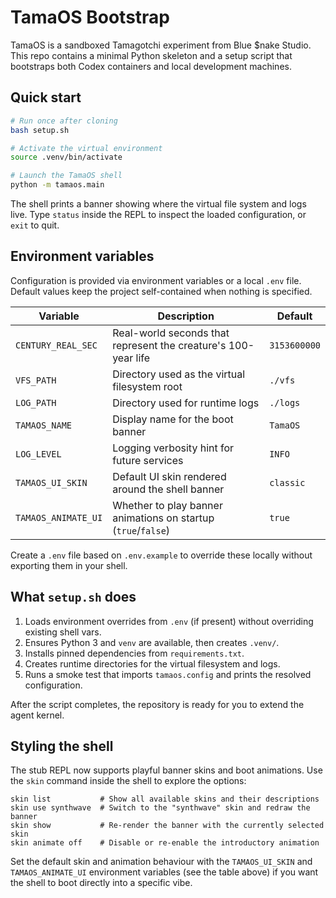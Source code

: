 # TamaOS Bootstrap

TamaOS is a sandboxed Tamagotchi experiment from Blue $nake Studio. This repo contains a
minimal Python skeleton and a setup script that bootstraps both Codex containers and local
development machines.

## Quick start

```bash
# Run once after cloning
bash setup.sh

# Activate the virtual environment
source .venv/bin/activate

# Launch the TamaOS shell
python -m tamaos.main
```

The shell prints a banner showing where the virtual file system and logs live. Type
`status` inside the REPL to inspect the loaded configuration, or `exit` to quit.

## Environment variables

Configuration is provided via environment variables or a local `.env` file. Default
values keep the project self-contained when nothing is specified.

| Variable            | Description                                                    | Default         |
| ------------------- | -------------------------------------------------------------- | --------------- |
| `CENTURY_REAL_SEC`  | Real-world seconds that represent the creature's 100-year life | `3153600000`    |
| `VFS_PATH`          | Directory used as the virtual filesystem root                  | `./vfs`         |
| `LOG_PATH`          | Directory used for runtime logs                                | `./logs`        |
| `TAMAOS_NAME`       | Display name for the boot banner                               | `TamaOS`        |
| `LOG_LEVEL`         | Logging verbosity hint for future services                     | `INFO`          |
| `TAMAOS_UI_SKIN`    | Default UI skin rendered around the shell banner                | `classic`       |
| `TAMAOS_ANIMATE_UI` | Whether to play banner animations on startup (`true`/`false`)   | `true`          |

Create a `.env` file based on `.env.example` to override these locally without exporting
them in your shell.

## What `setup.sh` does

1. Loads environment overrides from `.env` (if present) without overriding existing shell vars.
2. Ensures Python 3 and `venv` are available, then creates `.venv/`.
3. Installs pinned dependencies from `requirements.txt`.
4. Creates runtime directories for the virtual filesystem and logs.
5. Runs a smoke test that imports `tamaos.config` and prints the resolved configuration.

After the script completes, the repository is ready for you to extend the agent kernel.

## Styling the shell

The stub REPL now supports playful banner skins and boot animations. Use the `skin`
command inside the shell to explore the options:

```text
skin list           # Show all available skins and their descriptions
skin use synthwave  # Switch to the "synthwave" skin and redraw the banner
skin show           # Re-render the banner with the currently selected skin
skin animate off    # Disable or re-enable the introductory animation
```

Set the default skin and animation behaviour with the `TAMAOS_UI_SKIN` and
`TAMAOS_ANIMATE_UI` environment variables (see the table above) if you want the
shell to boot directly into a specific vibe.
